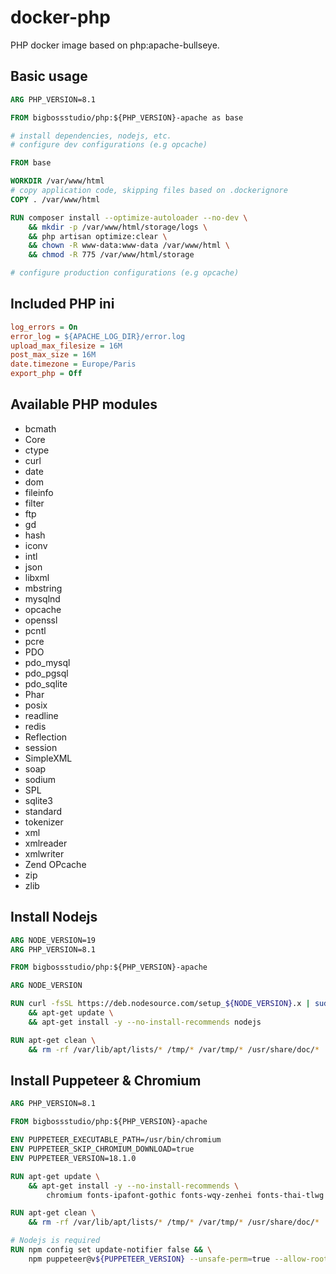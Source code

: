 # docker-php

PHP docker image based on php:apache-bullseye.

## Basic usage

```dockerfile
ARG PHP_VERSION=8.1

FROM bigbossstudio/php:${PHP_VERSION}-apache as base

# install dependencies, nodejs, etc.
# configure dev configurations (e.g opcache)

FROM base

WORKDIR /var/www/html
# copy application code, skipping files based on .dockerignore
COPY . /var/www/html

RUN composer install --optimize-autoloader --no-dev \
    && mkdir -p /var/www/html/storage/logs \
    && php artisan optimize:clear \
    && chown -R www-data:www-data /var/www/html \
    && chmod -R 775 /var/www/html/storage 

# configure production configurations (e.g opcache)
```

## Included PHP ini

```ini
log_errors = On
error_log = ${APACHE_LOG_DIR}/error.log
upload_max_filesize = 16M
post_max_size = 16M
date.timezone = Europe/Paris
export_php = Off
```

## Available PHP modules

* bcmath
* Core
* ctype
* curl
* date
* dom
* fileinfo
* filter
* ftp
* gd
* hash
* iconv
* intl
* json
* libxml
* mbstring
* mysqlnd
* opcache
* openssl
* pcntl
* pcre
* PDO
* pdo_mysql
* pdo_pgsql
* pdo_sqlite
* Phar
* posix
* readline
* redis
* Reflection
* session
* SimpleXML
* soap
* sodium
* SPL
* sqlite3
* standard
* tokenizer
* xml
* xmlreader
* xmlwriter
* Zend OPcache
* zip
* zlib

## Install Nodejs

```dockerfile
ARG NODE_VERSION=19
ARG PHP_VERSION=8.1

FROM bigbossstudio/php:${PHP_VERSION}-apache

ARG NODE_VERSION

RUN curl -fsSL https://deb.nodesource.com/setup_${NODE_VERSION}.x | sudo -E bash - \
    && apt-get update \
    && apt-get install -y --no-install-recommends nodejs

RUN apt-get clean \
    && rm -rf /var/lib/apt/lists/* /tmp/* /var/tmp/* /usr/share/doc/*
```

## Install Puppeteer & Chromium

```dockerfile
ARG PHP_VERSION=8.1

FROM bigbossstudio/php:${PHP_VERSION}-apache

ENV PUPPETEER_EXECUTABLE_PATH=/usr/bin/chromium
ENV PUPPETEER_SKIP_CHROMIUM_DOWNLOAD=true
ENV PUPPETEER_VERSION=18.1.0

RUN apt-get update \
    && apt-get install -y --no-install-recommends \
        chromium fonts-ipafont-gothic fonts-wqy-zenhei fonts-thai-tlwg fonts-kacst fonts-freefont-ttf libxss1

RUN apt-get clean \
    && rm -rf /var/lib/apt/lists/* /tmp/* /var/tmp/* /usr/share/doc/* 

# Nodejs is required
RUN npm config set update-notifier false && \
    npm puppeteer@v${PUPPETEER_VERSION} --unsafe-perm=true --allow-root
```
